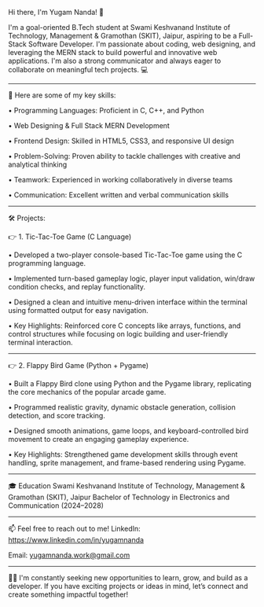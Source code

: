 Hi there, I'm Yugam Nanda! 🌟

I'm a goal-oriented B.Tech student at Swami Keshvanand Institute of Technology, Management & Gramothan (SKIT), Jaipur, aspiring to be a Full-Stack Software Developer. I'm passionate about coding, web designing, and leveraging the MERN stack to build powerful and innovative web applications. I'm also a strong communicator and always eager to collaborate on meaningful tech projects. 💻


---

🚀 Here are some of my key skills:


• Programming Languages: Proficient in C, C++, and Python


• Web Designing & Full Stack MERN Development


• Frontend Design: Skilled in HTML5, CSS3, and responsive UI design


• Problem-Solving: Proven ability to tackle challenges with creative and analytical thinking


• Teamwork: Experienced in working collaboratively in diverse teams


• Communication: Excellent written and verbal communication skills


---
🛠️ Projects:

👉 1. Tic-Tac-Toe Game (C Language)

• Developed a two-player console-based Tic-Tac-Toe game using the C programming language.

• Implemented turn-based gameplay logic, player input validation, win/draw condition checks, and replay functionality.

• Designed a clean and intuitive menu-driven interface within the terminal using formatted output for easy navigation.

• Key Highlights: Reinforced core C concepts like arrays, functions, and control structures while focusing on logic building and user-friendly terminal interaction.


---

👉 2. Flappy Bird Game (Python + Pygame)

• Built a Flappy Bird clone using Python and the Pygame library, replicating the core mechanics of the popular arcade game.

• Programmed realistic gravity, dynamic obstacle generation, collision detection, and score tracking.

• Designed smooth animations, game loops, and keyboard-controlled bird movement to create an engaging gameplay experience.

• Key Highlights: Strengthened game development skills through event handling, sprite management, and frame-based rendering using Pygame.




---

🎓 Education
Swami Keshvanand Institute of Technology, Management & Gramothan (SKIT), Jaipur
Bachelor of Technology in Electronics and Communication (2024–2028)


---

📫 Feel free to reach out to me!
LinkedIn: https://www.linkedin.com/in/yugamnanda

Email: yugamnanda.work@gmail.com


---

🌱🚀 I'm constantly seeking new opportunities to learn, grow, and build as a developer. If you have exciting projects or ideas in mind, let’s connect and create something impactful together!


